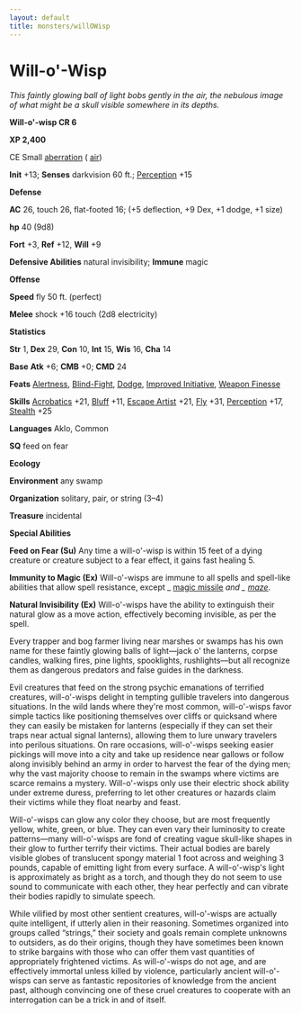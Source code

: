 ```yaml
---
layout: default
title: monsters/willOWisp
---
```

# Will-o'-Wisp

_This faintly glowing ball of light bobs gently in the air, the nebulous image of what might be a skull visible somewhere in its depths._

**Will-o'-wisp CR 6**

**XP 2,400**

CE Small [aberration](creatureTypes#_aberration) ( [air](creatureTypes#_air-subtype))

**Init** +13; **Senses** darkvision 60 ft.; [Perception](../skills/perception#_perception) +15

**Defense**

**AC** 26, touch 26, flat-footed 16; (+5 deflection, +9 Dex, +1 dodge, +1 size)

**hp** 40 (9d8)

**Fort** +3, **Ref** +12, **Will** +9

**Defensive Abilities** natural invisibility; **Immune** magic

**Offense**

**Speed** fly 50 ft. (perfect)

**Melee** shock +16 touch (2d8 electricity)

**Statistics**

**Str** 1, **Dex** 29, **Con** 10, **Int** 15, **Wis** 16, **Cha** 14

**Base**  **Atk** +6; **CMB** +0; **CMD** 24

**Feats** [Alertness](../feats#_alertness), [Blind-Fight](../feats#_blind-fight), [Dodge](../feats#_dodge), [Improved Initiative](../feats#_improved-initiative), [Weapon Finesse](../feats#_weapon-finesse)

**Skills** [Acrobatics](../skills/acrobatics#_acrobatics) +21, [Bluff](../skills/bluff#_bluff) +11, [Escape Artist](../skills/escapeArtist#_escape-artist) +21, [Fly](../skills/fly#_fly) +31, [Perception](../skills/perception#_perception) +17, [Stealth](../skills/stealth#_stealth) +25

**Languages** Aklo, Common

**SQ** feed on fear

**Ecology**

**Environment** any swamp

**Organization** solitary, pair, or string (3–4)

**Treasure** incidental

**Special Abilities**

**Feed on Fear (Su)** Any time a will-o'-wisp is within 15 feet of a dying creature or creature subject to a fear effect, it gains fast healing 5.

**Immunity to Magic (Ex)** Will-o'-wisps are immune to all spells and spell-like abilities that allow spell resistance, except _ [magic missile](../spells/magicMissile#_magic-missile) _and _ [maze](../spells/maze#_maze)_.

**Natural Invisibility (Ex)** Will-o'-wisps have the ability to extinguish their natural glow as a move action, effectively becoming invisible, as per the spell.

Every trapper and bog farmer living near marshes or swamps has his own name for these faintly glowing balls of light—jack o' the lanterns, corpse candles, walking fires, pine lights, spooklights, rushlights—but all recognize them as dangerous predators and false guides in the darkness.

Evil creatures that feed on the strong psychic emanations of terrified creatures, will-o'-wisps delight in tempting gullible travelers into dangerous situations. In the wild lands where they're most common, will-o'-wisps favor simple tactics like positioning themselves over cliffs or quicksand where they can easily be mistaken for lanterns (especially if they can set their traps near actual signal lanterns), allowing them to lure unwary travelers into perilous situations. On rare occasions, will-o'-wisps seeking easier pickings will move into a city and take up residence near gallows or follow along invisibly behind an army in order to harvest the fear of the dying men; why the vast majority choose to remain in the swamps where victims are scarce remains a mystery. Will-o'-wisps only use their electric shock ability under extreme duress, preferring to let other creatures or hazards claim their victims while they float nearby and feast.

Will-o'-wisps can glow any color they choose, but are most frequently yellow, white, green, or blue. They can even vary their luminosity to create patterns—many will-o'-wisps are fond of creating vague skull-like shapes in their glow to further terrify their victims. Their actual bodies are barely visible globes of translucent spongy material 1 foot across and weighing 3 pounds, capable of emitting light from every surface. A will-o'-wisp's light is approximately as bright as a torch, and though they do not seem to use sound to communicate with each other, they hear perfectly and can vibrate their bodies rapidly to simulate speech.

While vilified by most other sentient creatures, will-o'-wisps are actually quite intelligent, if utterly alien in their reasoning. Sometimes organized into groups called “strings,” their society and goals remain complete unknowns to outsiders, as do their origins, though they have sometimes been known to strike bargains with those who can offer them vast quantities of appropriately frightened victims. As will-o'-wisps do not age, and are effectively immortal unless killed by violence, particularly ancient will-o'-wisps can serve as fantastic repositories of knowledge from the ancient past, although convincing one of these cruel creatures to cooperate with an interrogation can be a trick in and of itself.

